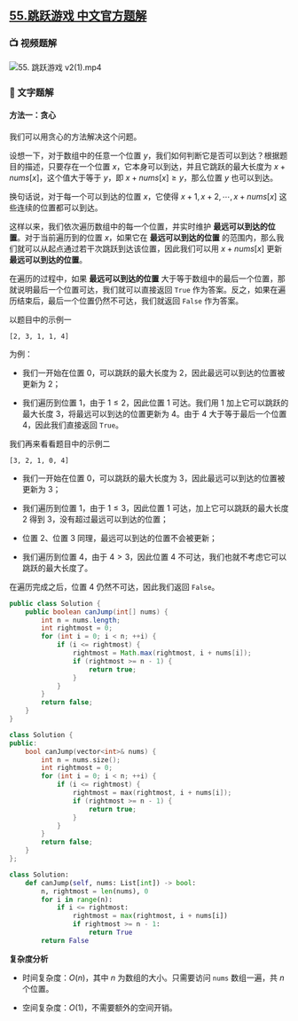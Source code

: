 ## [55.跳跃游戏 中文官方题解](https://leetcode.cn/problems/jump-game/solutions/100000/tiao-yue-you-xi-by-leetcode-solution)

### 📺 视频题解
![55. 跳跃游戏 v2(1).mp4](faf3fd9c-dbee-4d4f-8acd-975b78a5bb35)

### 📖 文字题解
#### 方法一：贪心

我们可以用贪心的方法解决这个问题。

设想一下，对于数组中的任意一个位置 $y$，我们如何判断它是否可以到达？根据题目的描述，只要存在一个位置 $x$，它本身可以到达，并且它跳跃的最大长度为 $x + \textit{nums}[x]$，这个值大于等于 $y$，即 $x + \textit{nums}[x] \geq y$，那么位置 $y$ 也可以到达。

换句话说，对于每一个可以到达的位置 $x$，它使得 $x+1, x+2, \cdots, x+\textit{nums}[x]$ 这些连续的位置都可以到达。

这样以来，我们依次遍历数组中的每一个位置，并实时维护 **最远可以到达的位置**。对于当前遍历到的位置 $x$，如果它在 **最远可以到达的位置** 的范围内，那么我们就可以从起点通过若干次跳跃到达该位置，因此我们可以用 $x + \textit{nums}[x]$ 更新 **最远可以到达的位置**。

在遍历的过程中，如果 **最远可以到达的位置** 大于等于数组中的最后一个位置，那就说明最后一个位置可达，我们就可以直接返回 `True` 作为答案。反之，如果在遍历结束后，最后一个位置仍然不可达，我们就返回 `False` 作为答案。

以题目中的示例一

```
[2, 3, 1, 1, 4]
```

为例：

- 我们一开始在位置 $0$，可以跳跃的最大长度为 $2$，因此最远可以到达的位置被更新为 $2$；

- 我们遍历到位置 $1$，由于 $1 \leq 2$，因此位置 $1$ 可达。我们用 $1$ 加上它可以跳跃的最大长度 $3$，将最远可以到达的位置更新为 $4$。由于 $4$ 大于等于最后一个位置 $4$，因此我们直接返回 `True`。

我们再来看看题目中的示例二

```
[3, 2, 1, 0, 4]
```

- 我们一开始在位置 $0$，可以跳跃的最大长度为 $3$，因此最远可以到达的位置被更新为 $3$；

- 我们遍历到位置 $1$，由于 $1 \leq 3$，因此位置 $1$ 可达，加上它可以跳跃的最大长度 $2$ 得到 $3$，没有超过最远可以到达的位置；

- 位置 $2$、位置 $3$ 同理，最远可以到达的位置不会被更新；

- 我们遍历到位置 $4$，由于 $4 > 3$，因此位置 $4$ 不可达，我们也就不考虑它可以跳跃的最大长度了。

在遍历完成之后，位置 $4$ 仍然不可达，因此我们返回 `False`。

```Java [sol1-Java]
public class Solution {
    public boolean canJump(int[] nums) {
        int n = nums.length;
        int rightmost = 0;
        for (int i = 0; i < n; ++i) {
            if (i <= rightmost) {
                rightmost = Math.max(rightmost, i + nums[i]);
                if (rightmost >= n - 1) {
                    return true;
                }
            }
        }
        return false;
    }
}
```
```C++ [sol1-C++]
class Solution {
public:
    bool canJump(vector<int>& nums) {
        int n = nums.size();
        int rightmost = 0;
        for (int i = 0; i < n; ++i) {
            if (i <= rightmost) {
                rightmost = max(rightmost, i + nums[i]);
                if (rightmost >= n - 1) {
                    return true;
                }
            }
        }
        return false;
    }
};
```
```Python [sol1-Python3]
class Solution:
    def canJump(self, nums: List[int]) -> bool:
        n, rightmost = len(nums), 0
        for i in range(n):
            if i <= rightmost:
                rightmost = max(rightmost, i + nums[i])
                if rightmost >= n - 1:
                    return True
        return False
```

**复杂度分析**

- 时间复杂度：$O(n)$，其中 $n$ 为数组的大小。只需要访问 `nums` 数组一遍，共 $n$ 个位置。

- 空间复杂度：$O(1)$，不需要额外的空间开销。